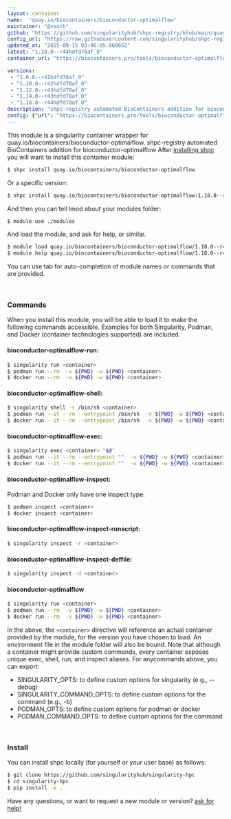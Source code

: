 ```yaml
---
layout: container
name:  "quay.io/biocontainers/bioconductor-optimalflow"
maintainer: "@vsoch"
github: "https://github.com/singularityhub/shpc-registry/blob/main/quay.io/biocontainers/bioconductor-optimalflow/container.yaml"
config_url: "https://raw.githubusercontent.com/singularityhub/shpc-registry/main/quay.io/biocontainers/bioconductor-optimalflow/container.yaml"
updated_at: "2025-09-15 03:46:05.860652"
latest: "1.18.0--r44hdfd78af_0"
container_url: "https://biocontainers.pro/tools/bioconductor-optimalflow"

versions:
 - "1.6.0--r41hdfd78af_0"
 - "1.10.0--r42hdfd78af_0"
 - "1.12.0--r43hdfd78af_0"
 - "1.14.0--r43hdfd78af_0"
 - "1.18.0--r44hdfd78af_0"
description: "shpc-registry automated BioContainers addition for bioconductor-optimalflow"
config: {"url": "https://biocontainers.pro/tools/bioconductor-optimalflow", "maintainer": "@vsoch", "description": "shpc-registry automated BioContainers addition for bioconductor-optimalflow", "latest": {"1.18.0--r44hdfd78af_0": "sha256:c21e6e61e06ae31f3469a76307da574b679827cecb9bd241a85380b5861daecf"}, "tags": {"1.6.0--r41hdfd78af_0": "sha256:5c934cf158858a3a375e6bdc1c5ae46e7786283d51ddbee5416484b3e1189d63", "1.10.0--r42hdfd78af_0": "sha256:de174f14e9fbe6b9a9f581dc9c683634b1ce64b353478274c3c7b83e899cb53b", "1.12.0--r43hdfd78af_0": "sha256:5b57ac3940b2ce66b8965f16586c93c0fa9e3a5f252c4c3a54b3ed51d5f7f004", "1.14.0--r43hdfd78af_0": "sha256:13f6c68f353b5425462bacf78a38f66101b1235dc661b58dec51f4c98540a124", "1.18.0--r44hdfd78af_0": "sha256:c21e6e61e06ae31f3469a76307da574b679827cecb9bd241a85380b5861daecf"}, "docker": "quay.io/biocontainers/bioconductor-optimalflow"}
---
```


This module is a singularity container wrapper for quay.io/biocontainers/bioconductor-optimalflow.
shpc-registry automated BioContainers addition for bioconductor-optimalflow
After [installing shpc](#install) you will want to install this container module:


```bash
$ shpc install quay.io/biocontainers/bioconductor-optimalflow
```

Or a specific version:

```bash
$ shpc install quay.io/biocontainers/bioconductor-optimalflow:1.18.0--r44hdfd78af_0
```

And then you can tell lmod about your modules folder:

```bash
$ module use ./modules
```

And load the module, and ask for help, or similar.

```bash
$ module load quay.io/biocontainers/bioconductor-optimalflow/1.18.0--r44hdfd78af_0
$ module help quay.io/biocontainers/bioconductor-optimalflow/1.18.0--r44hdfd78af_0
```

You can use tab for auto-completion of module names or commands that are provided.

<br>

### Commands

When you install this module, you will be able to load it to make the following commands accessible.
Examples for both Singularity, Podman, and Docker (container technologies supported) are included.

#### bioconductor-optimalflow-run:

```bash
$ singularity run <container>
$ podman run --rm  -v ${PWD} -w ${PWD} <container>
$ docker run --rm  -v ${PWD} -w ${PWD} <container>
```

#### bioconductor-optimalflow-shell:

```bash
$ singularity shell -s /bin/sh <container>
$ podman run --it --rm --entrypoint /bin/sh  -v ${PWD} -w ${PWD} <container>
$ docker run --it --rm --entrypoint /bin/sh  -v ${PWD} -w ${PWD} <container>
```

#### bioconductor-optimalflow-exec:

```bash
$ singularity exec <container> "$@"
$ podman run --it --rm --entrypoint ""  -v ${PWD} -w ${PWD} <container> "$@"
$ docker run --it --rm --entrypoint ""  -v ${PWD} -w ${PWD} <container> "$@"
```

#### bioconductor-optimalflow-inspect:

Podman and Docker only have one inspect type.

```bash
$ podman inspect <container>
$ docker inspect <container>
```

#### bioconductor-optimalflow-inspect-runscript:

```bash
$ singularity inspect -r <container>
```

#### bioconductor-optimalflow-inspect-deffile:

```bash
$ singularity inspect -d <container>
```



#### bioconductor-optimalflow

```bash
$ singularity run <container>
$ podman run --rm  -v ${PWD} -w ${PWD} <container>
$ docker run --rm  -v ${PWD} -w ${PWD} <container>
```


In the above, the `<container>` directive will reference an actual container provided
by the module, for the version you have chosen to load. An environment file in the
module folder will also be bound. Note that although a container
might provide custom commands, every container exposes unique exec, shell, run, and
inspect aliases. For anycommands above, you can export:

 - SINGULARITY_OPTS: to define custom options for singularity (e.g., --debug)
 - SINGULARITY_COMMAND_OPTS: to define custom options for the command (e.g., -b)
 - PODMAN_OPTS: to define custom options for podman or docker
 - PODMAN_COMMAND_OPTS: to define custom options for the command

<br>

### Install

You can install shpc locally (for yourself or your user base) as follows:

```bash
$ git clone https://github.com/singularityhub/singularity-hpc
$ cd singularity-hpc
$ pip install -e .
```

Have any questions, or want to request a new module or version? [ask for help!](https://github.com/singularityhub/singularity-hpc/issues)